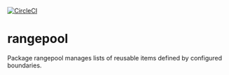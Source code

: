 [![CircleCI](https://circleci.com/gh/giantswarm/rangepool.svg?&style=shield&circle-token=503f1ccba1cd6b9e9d29a456c5de93d2b142b922)](https://circleci.com/gh/giantswarm/rangepool)

# rangepool
Package rangepool manages lists of reusable items defined by configured
boundaries.
